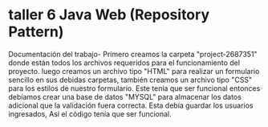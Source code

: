 # taller 6 Java Web (Repository Pattern)
Documentación del trabajo- Primero creamos la carpeta "project-2687351" donde están todos los archivos requeridos para el funcionamiento del proyecto. luego creamos un archivo tipo "HTML" para realizar un formulario sencillo en sus debidas carpetas, también creamos un archivo tipo "CSS" para los estilos de nuestro formulario. Este tenía que ser funcional entonces debíamos crear una base de datos "MYSQL" para almacenar los datos adicional que la validación fuera correcta.
Esta debía guardar los usuarios ingresados, Así el código tenía que ser funcional.
